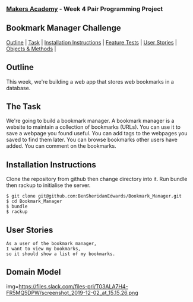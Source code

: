 
### [Makers Academy](http://www.makersacademy.com) - Week 4 Pair Programming Project

Bookmark Manager Challenge 
-

[Outline](#Outline) | [Task](#Task) | [Installation Instructions](#Installation) | [Feature Tests](#Feature_Tests) | [User Stories](#Story) | [Objects & Methods](#Methods) |


## <a name="Outline">Outline</a>
 
This week, we're building a web app that stores web bookmarks in a database.

## <a name="Task">The Task</a>

We're going to build a bookmark manager. A bookmark manager is a website to maintain a collection of bookmarks (URLs). You can use it to save a webpage you found useful. You can add tags to the webpages you saved to find them later. You can browse bookmarks other users have added. You can comment on the bookmarks.

## <a name="Installation">Installation Instructions</a>

Clone the repository from github then change directory into it. Run bundle then rackup to initialise the server.

```
$ git clone git@github.com:BenSheridanEdwards/Bookmark_Manager.git
$ cd Bookmark_Manager
$ bundle
$ rackup
```

## <a name="Story">User Stories</a>

```
As a user of the bookmark manager,
I want to view my bookmarks,
so it should show a list of my bookmarks. 
```

## <a name="Domain Model">Domain Model</a>

<a> img=https://files.slack.com/files-pri/T03ALA7H4-FR5MQ5DPW/screenshot_2019-12-02_at_15.15.26.png </a>
